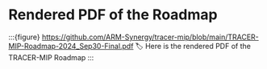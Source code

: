 # Rendered PDF of the Roadmap
:::{figure} https://github.com/ARM-Synergy/tracer-mip/blob/main/TRACER-MIP-Roadmap-2024_Sep30-Final.pdf
:label: 
Here is the rendered PDF of the TRACER-MIP Roadmap
:::

```{embed} #renderedRoadmap
```
